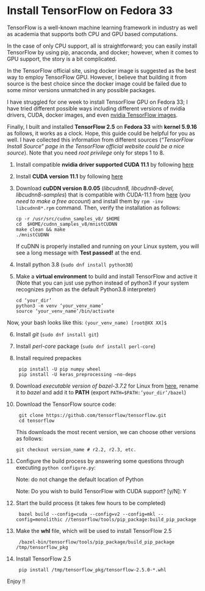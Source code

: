 # Install TensorFlow on Fedora 33

TensorFlow is a well-known machine learning framework in industry as well as academia that supports both CPU and GPU based computations. 

In the case of only CPU support, all is straightforward; you can easily install TensorFlow by using pip, anaconda, and docker; however, when it comes to GPU support, the story is a bit complicated. 

In the TensorFlow official site, using docker image is suggested as the best way to employ TensorFlow GPU. However, I believe that building it from source is the best choice since the docker image could be failed due to some minor versions unmatched in any possible packages.  

I have struggled for one week to install TensorFlow GPU on Fedora 33; I have tried different possible ways including different versions of nvidia drivers, CUDA, docker images, and even [nvidia TensorFlow images](https://docs.nvidia.com/deeplearning/frameworks/tensorflow-release-notes/overview.html#overview).

Finally, I built and installed **TensorFlow 2.5** on **Fedora 33** with **kernel 5.9.16** as follows, it works as a clock. Hope, this guide could be helpful for you as well. I have collected this  information from different sources (*“TensorFlow Install Source” page in the TensorFlow official website could be a nice source*). Note that you need *root privilege* only for steps 1 to 8.

1. Install compatible **nvidia driver supported CUDA 11.1** by following [here](https://www.if-not-true-then-false.com/2015/fedora-nvidia-guide/)
       
2. Install **CUDA version 11.1** by following [here](https://www.if-not-true-then-false.com/2018/install-nvidia-cuda-toolkit-on-fedora/)
       
3. Download **cuDDN version 8.0.05** (*libcudnn8, libcudnn8-devel, libcudnn8-samples*) that is compatible with CUDA-11.1 from [here](https://developer.nvidia.com/rdp/cudnn-download) (*you need to make a free account*) and install them by `rpm -inv libcudnn8*.rpm` command. Then, verify the installation as follows:
   ```       
   cp -r /usr/src/cudnn_samples_v8/ $HOME
   cd  $HOME/cudnn_samples_v8/mnistCUDNN
   make clean && make
   ./mnistCUDNN
   ```
   If cuDNN is properly installed and running on your Linux system, you will see a long message with **Test passed!** at the end.
           
4. Install python 3.8 (`sudo dnf install python38`)
       
5. Make a **virtual environment** to build and install TensorFlow and active it (Note that you can just use python instead of python3 if your system recognizes python as the default Python3.8 interpreter)
    ```         
    cd ‘your_dir’
    python3 -m venv ‘your_venv_name’
    source ‘your_venv_name’/bin/activate
    ```
  Now, your bash looks like this:  `(your_venv_name) [root@XX XX]$`
           
6. Install *git*  (`sudo dnf install git`)
      
7. Install *perl-core* package (`sudo dnf install perl-core`) 
       
8. Install required prepackes
    ```
     pip install -U pip numpy wheel
     pip install -U keras_preprocessing –no-deps
     ```
     
9. Download *executable version of bazel-3.7.2* for Linux from [here](https://github.com/bazelbuild/bazel/releases/download/3.7.2/bazel-3.7.2-linux-x86_64), rename it to *bazel* and add it to **PATH** (export `PATH=$PATH:’your_dir’/bazel`)
       
10. Download the TensorFlow source code: 
     ```
      git clone https://github.com/tensorflow/tensorflow.git
      cd tensorflow
      ```
      This downloads the most recent version, we can choose other versions as follows:
      ```
      git checkout version_name # r2.2, r2.3, etc.
      ```
      
11. Configure the build process by answering some questions through executing `python configure.py`:

      Note: do not change the default location of Python
      
      Note: Do you wish to build TensorFlow with CUDA support? [y/N]: Y
            
12. Start the build process  (it takes few hours to be completed)
    ``` 
     bazel build --config=cuda --config=v2 --config=mkl --config=monolithic //tensorflow/tools/pip_package:build_pip_package
    ```
13. Make the **whl** file, which will be used to install TensorFlow 2.5
    ``` 
     /bazel-bin/tensorflow/tools/pip_package/build_pip_package /tmp/tensorflow_pkg
    ```
14. Install TensorFlow 2.5
    ``` 
     pip install /tmp/tensorflow_pkg/tensorflow-2.5.0-*.whl
    ```
    
 Enjoy !!



    

